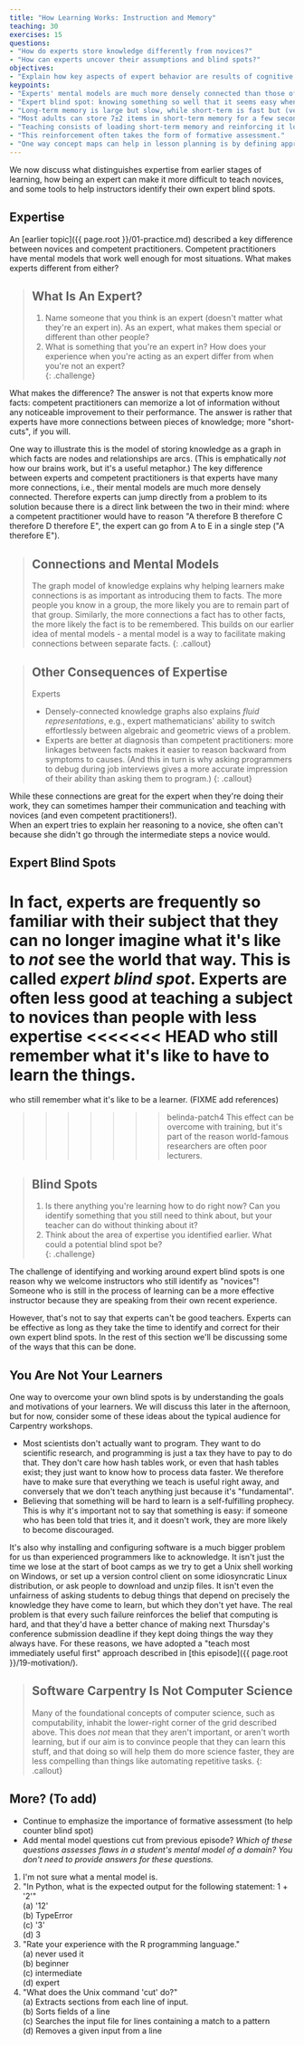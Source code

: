 ```yaml
---
title: "How Learning Works: Instruction and Memory"
teaching: 30
exercises: 15
questions:
- "How do experts store knowledge differently from novices?"
- "How can experts uncover their assumptions and blind spots?"  
objectives:
- "Explain how key aspects of expert behavior are results of cognitive differences between experts and competent practitioners."
keypoints:
- "Experts' mental models are much more densely connected than those of non-experts."
- "Expert blind spot: knowing something so well that it seems easy when it's not."
- "Long-term memory is large but slow, while short-term is fast but (very) small."
- "Most adults can store 7±2 items in short-term memory for a few seconds before loss."
- "Teaching consists of loading short-term memory and reinforcing it long enough for items to be transferred to long-term memory."
- "This reinforcement often takes the form of formative assessment."
- "One way concept maps can help in lesson planning is by defining appropriate points in a lesson for formative assessment."
---
```


We now discuss what distinguishes expertise
from earlier stages of learning, how being an expert can make it 
more difficult to teach novices, and some tools to help instructors 
identify their own expert blind spots.  

## Expertise

An [earlier topic]({{ page.root }}/01-practice.md) described a key 
difference between novices and competent practitioners. Competent practitioners 
have mental models that work well enough for most situations. 
What makes experts different from either?

> ## What Is An Expert?
>
> 1. Name someone that you think is an expert (doesn't matter what they're 
> an expert in).  As an expert, what makes them special or different than 
> other people?  
> 2. What is something that you're an expert in?  How does your experience 
> when you're acting as an expert differ from when you're not an expert?  
{: .challenge}

What makes the difference?  The answer is not that experts know more facts:
competent practitioners can memorize a lot of information
without any noticeable improvement to their performance.  The answer is 
rather that experts have more connections between pieces of knowledge; 
more "short-cuts", if you will.  

One way to illustrate this is the model 
of storing knowledge as a graph
in which facts are nodes and relationships are arcs.
(This is emphatically *not* how our brains work,
but it's a useful metaphor.)
The key difference between experts and competent practitioners
is that experts have many more connections,
i.e., their mental models are much more densely connected. Therefore 
experts can jump directly from a problem to its solution
because there is a direct link between the two in their mind:
where a competent practitioner would have to reason "A therefore B therefore C therefore D therefore E",
the expert can go from A to E in a single step ("A therefore E").

> ## Connections and Mental Models
> 
> The graph model of knowledge explains why
> helping learners make connections is as important as introducing them to facts.
> The more people you know in a group,
> the more likely you are to remain part of that group.
> Similarly,
> the more connections a fact has to other facts,
> the more likely the fact is to be remembered.  This builds on our earlier idea
> of mental models - a mental model is a way to facilitate making connections between
> separate facts.
{: .callout}

> ## Other Consequences of Expertise
> 
> Experts 
> - Densely-connected knowledge graphs also explains *fluid representations*, e.g.,
> expert mathematicians' ability to switch effortlessly between algebraic and geometric views of a problem.
> - Experts are better at diagnosis than competent practitioners:
> more linkages between facts makes it easier to reason backward from symptoms to causes.
> (And this in turn is why asking programmers to debug during job interviews
> gives a more accurate impression of their ability than asking them to program.)
{: .callout}

While these connections are great for the expert when they're doing 
their work, they can sometimes hamper their communication and teaching 
with novices (and even competent practitioners!).  
When an expert tries to explain her reasoning to a novice,
she often can't because she didn't go through the intermediate steps a novice would.

## Expert Blind Spots

In fact, experts are frequently so familiar with their subject
that they can no longer imagine what it's like to *not* see the world that way. 
This is called *expert blind spot*.
Experts are often less good at teaching a subject to novices than people with less expertise
<<<<<<< HEAD
who still remember what it's like to have to learn the things.
=======
who still remember what it's like to be a learner. (FIXME add references)
>>>>>>> belinda-patch4
This effect can be overcome with training,
but it's part of the reason world-famous researchers are often poor lecturers.

> ## Blind Spots
>
> 1. Is there anything you're learning how to do right now?  Can you identify 
> something that you still need to think about, but your teacher can do without 
> thinking about it?  
> 2. Think about the area of expertise you identified earlier.  What could a 
> potential blind spot be?   
{: .challenge}

The challenge of identifying and working around expert blind spots is one 
reason why we welcome instructors who still identify as "novices"!  Someone 
who is still in the process of learning can be a more effective instructor 
because they are speaking from their own recent experience.  

However, that's not to say that experts can't be good teachers.  Experts can 
be effective as long as they take the time to identify and correct 
for their own expert blind spots.  In the rest of this section we'll be discussing 
some of the ways that this can be done.  

## You Are Not Your Learners

One way to overcome your own blind spots is by understanding the goals 
and motivations of your learners.  We will discuss this later in the afternoon, 
but for now, consider some of these ideas about the typical audience for 
Carpentry workshops.  

- Most scientists don't actually want to program. They want to do scientific research,
and programming is just a tax they have to pay to do that.
They don't care how hash tables work,
or even that hash tables exist; they just want to know how to process data faster.
We therefore have to make sure that everything we teach is useful right away,
and conversely that we don't teach anything just because it's "fundamental".
- Believing that something will be hard to learn is a self-fulfilling prophecy.
This is why it's important not to say that something is easy:
if someone who has been told that tries it,
and it doesn't work,
they are more likely to become discouraged.

It's also why installing and configuring software is
a much bigger problem for us than experienced programmers like to acknowledge.
It isn't just the time we lose at the start of boot camps
as we try to get a Unix shell working on Windows,
or set up a version control client on some idiosyncratic Linux distribution, or ask people to download and unzip files.
It isn't even the unfairness of asking students to debug things
that depend on precisely the knowledge they have come to learn,
but which they don't yet have.
The real problem is that every such failure reinforces the belief that computing is hard,
and that they'd have a better chance of making next Thursday's conference submission deadline
if they kept doing things the way they always have.
For these reasons,
we have adopted a "teach most immediately useful first" approach
described in [this episode]({{ page.root }}/19-motivation/).

> ## Software Carpentry Is Not Computer Science
>
> Many of the foundational concepts of computer science,
> such as computability,
> inhabit the lower-right corner of the grid described above.
> This does *not* mean that they aren't important,
> or aren't worth learning,
> but if our aim is to convince people that they can learn this stuff,
> and that doing so will help them do more science faster,
> they are less compelling than things like automating repetitive tasks.
{: .callout}

## More? (To add)

- Continue to emphasize the importance of formative assessment (to help counter blind spot)
- Add mental model questions cut from previous episode?
*Which of these questions assesses flaws in a student's mental model of a domain? You don't need to provide answers for these questions.*		
1. I'm not sure what a mental model is.		
2. "In Python, what is the expected output for the following statement: 1 + '2'"		
 	(a) '12'		
 	(b) TypeError		
 	(c) '3'		
 	(d) 3		
 3. "Rate your experience with the R programming language."		
 	(a) never used it		
 	(b) beginner		
 	(c) intermediate		
 	(d) expert		
 4. "What does the Unix command 'cut' do?"		
 	(a) Extracts sections from each line of input.		
 	(b) Sorts fields of a line		
 	(c) Searches the input file for lines containing a match to a pattern		
 	(d) Removes a given input from a line		

[abela-presentation]: http://extremepresentation.typepad.com/blog/2006/09/choosing_a_good.html
[amazon-glass]: http://www.amazon.com/Facts-Fallacies-Software-Engineering-Robert/dp/0321117425/
[macnamara-practice]: http://pss.sagepub.com/content/25/8/1608
[memory-test]: http://cat.xula.edu/thinker/memory/working/serial
[wikipedia-7]: https://en.wikipedia.org/wiki/The_Magical_Number_Seven,_Plus_or_Minus_Two
[wikipedia-serial-position]: https://en.wikipedia.org/wiki/Serial_position_effect
